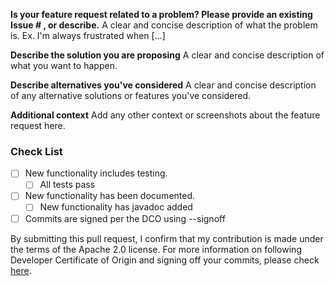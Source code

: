 **Is your feature request related to a problem? Please provide an existing Issue # , or describe.**
A clear and concise description of what the problem is. Ex. I'm always frustrated when [...]

**Describe the solution you are proposing**
A clear and concise description of what you want to happen.

**Describe alternatives you've considered**
A clear and concise description of any alternative solutions or features you've considered.

**Additional context**
Add any other context or screenshots about the feature request here.

### Check List
- [ ] New functionality includes testing.
  - [ ] All tests pass
- [ ] New functionality has been documented.
  - [ ] New functionality has javadoc added
- [ ] Commits are signed per the DCO using --signoff

By submitting this pull request, I confirm that my contribution is made under the terms of the Apache 2.0 license.
For more information on following Developer Certificate of Origin and signing off your commits, please check [here](https://github.com/opensearch-project/performance-analyzer-rca/blob/main/CONTRIBUTING.md#developer-certificate-of-origin).
